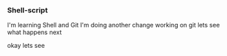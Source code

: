 ### Shell-script
I'm learning Shell and Git
I'm doing another change
working on git
lets see what happens next


okay lets see

